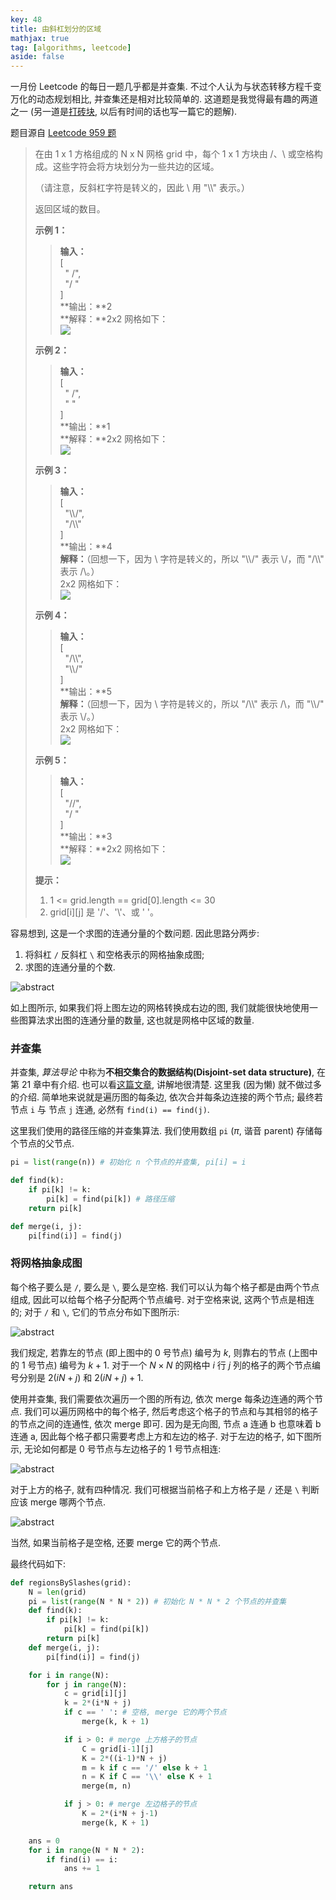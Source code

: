 ```yaml
---
key: 48
title: 由斜杠划分的区域
mathjax: true
tag: [algorithms, leetcode]
aside: false
---
```

一月份 Leetcode 的每日一题几乎都是并查集. 不过个人认为与状态转移方程千变万化的动态规划相比, 并查集还是相对比较简单的. 这道题是我觉得最有趣的两道之一 (另一道是[打砖块](https://leetcode-cn.com/problems/bricks-falling-when-hit/), 以后有时间的话也写一篇它的题解).

题目源自 [Leetcode 959 题](https://leetcode-cn.com/problems/regions-cut-by-slashes)

> 在由 1 x 1 方格组成的 N x N 网格 grid 中，每个 1 x 1 方块由 /、\\ 或空格构成。这些字符会将方块划分为一些共边的区域。
>
> （请注意，反斜杠字符是转义的，因此 \\ 用 "\\\\" 表示。）
>
> 返回区域的数目。
>
> **示例 1：**
>
> > **输入：**<br/>
> > [<br/>
> >   " /",<br/>
> >   "/ "<br/>
> > ]<br/>
> > **输出：**2<br/>
> > **解释：**2x2 网格如下：<br/>
> > ![](/assets/images/regions-cut-by-slashes_1.png)
>
> **示例 2：**
>
> > **输入：**<br/>
> > [<br/>
> >   " /",<br/>
> >   "  "<br/>
> > ]<br/>
> > **输出：**1<br/>
> > **解释：**2x2 网格如下：<br/>
> > ![](/assets/images/regions-cut-by-slashes_2.png)
>
> **示例 3：**
>
> > **输入：**<br/>
> > [<br/>
> >   "\\\\/",<br/>
> >   "/\\\\"<br/>
> > ]<br/>
> > **输出：**4<br/>
> > **解释：**（回想一下，因为 \\ 字符是转义的，所以 "\\\\/" 表示 \\/，而 "/\\\\" 表示 /\\。）<br/>
> > 2x2 网格如下：<br/>
> > ![](/assets/images/regions-cut-by-slashes_3.png)
>
> **示例 4：**
>
> > **输入：**<br/>
> > [<br/>
> >   "/\\\\",<br/>
> >   "\\\\/"<br/>
> > ]<br/>
> > **输出：**5<br/>
> > **解释：**（回想一下，因为 \\ 字符是转义的，所以 "/\\\\" 表示 /\\，而 "\\\\/" 表示 \\/。）<br/>
> > 2x2 网格如下：<br/>
> > ![](/assets/images/regions-cut-by-slashes_4.png)
>
> **示例 5：**
>
> > **输入：**<br/>
> > [<br/>
> >   "//",<br/>
> >   "/ "<br/>
> > ]<br/>
> > **输出：**3<br/>
> > **解释：**2x2 网格如下：<br/>
> > ![](/assets/images/regions-cut-by-slashes_5.png)
>
> **提示：**
>
> 1. 1 <= grid.length == grid[0].length <= 30
> 2. grid[i][j] 是 '/'、'\\'、或 ' '。

容易想到, 这是一个求图的连通分量的个数问题. 因此思路分两步:

1. 将斜杠 `/` 反斜杠 `\` 和空格表示的网格抽象成图;
2. 求图的连通分量的个数.

![abstract](/assets/images/regions-cut-by-slashes_6.svg)

如上图所示, 如果我们将上图左边的网格转换成右边的图, 我们就能很快地使用一些图算法求出图的连通分量的数量, 这也就是网格中区域的数量.

### 并查集

并查集, *算法导论* 中称为**不相交集合的数据结构(Disjoint-set data structure)**, 在第 21 章中有介绍. 也可以看[这篇文章](https://zhuanlan.zhihu.com/p/93647900/), 讲解地很清楚. 这里我 (因为懒) 就不做过多的介绍. 简单地来说就是遍历图的每条边, 依次合并每条边连接的两个节点; 最终若节点 `i` 与 节点 `j` 连通, 必然有 `find(i) == find(j)`.

这里我们使用的路径压缩的并查集算法. 我们使用数组 `pi` ($\pi$, 谐音 parent) 存储每个节点的父节点.

```py
pi = list(range(n)) # 初始化 n 个节点的并查集, pi[i] = i

def find(k):
    if pi[k] != k:
        pi[k] = find(pi[k]) # 路径压缩
    return pi[k]

def merge(i, j):
    pi[find(i)] = find(j)
```

### 将网格抽象成图

每个格子要么是 `/`, 要么是 `\`, 要么是空格. 我们可以认为每个格子都是由两个节点组成, 因此可以给每个格子分配两个节点编号. 对于空格来说, 这两个节点是相连的; 对于 `/` 和 `\`, 它们的节点分布如下图所示:

![abstract](/assets/images/regions-cut-by-slashes_7.svg)

我们规定, 若靠左的节点 (即上图中的 0 号节点) 编号为 $k$, 则靠右的节点 (上图中的 1 号节点) 编号为 $k + 1$. 对于一个 $N\times N$ 的网格中 $i$ 行 $j$ 列的格子的两个节点编号分别是 $2(iN + j)$ 和 $2(iN + j) + 1$.

使用并查集, 我们需要依次遍历一个图的所有边, 依次 merge 每条边连通的两个节点. 我们可以遍历网格中的每个格子, 然后考虑这个格子的节点和与其相邻的格子的节点之间的连通性, 依次 merge 即可. 因为是无向图, 节点 a 连通 b 也意味着 b 连通 a, 因此每个格子都只需要考虑上方和左边的格子. 对于左边的格子, 如下图所示, 无论如何都是 0 号节点与左边格子的 1 号节点相连:

![abstract](/assets/images/regions-cut-by-slashes_8.svg)

对于上方的格子, 就有四种情况. 我们可根据当前格子和上方格子是 `/` 还是 `\` 判断应该 merge 哪两个节点.

![abstract](/assets/images/regions-cut-by-slashes_9.svg)

当然, 如果当前格子是空格, 还要 merge 它的两个节点.

最终代码如下:

```py
def regionsBySlashes(grid):
    N = len(grid)
    pi = list(range(N * N * 2)) # 初始化 N * N * 2 个节点的并查集
    def find(k):
        if pi[k] != k:
            pi[k] = find(pi[k])
        return pi[k]
    def merge(i, j):
        pi[find(i)] = find(j)

    for i in range(N):
        for j in range(N):
            c = grid[i][j]
            k = 2*(i*N + j)
            if c == ' ': # 空格, merge 它的两个节点
                merge(k, k + 1)

            if i > 0: # merge 上方格子的节点
                C = grid[i-1][j]
                K = 2*((i-1)*N + j)
                m = k if c == '/' else k + 1
                n = K if C == '\\' else K + 1
                merge(m, n)

            if j > 0: # merge 左边格子的节点
                K = 2*(i*N + j-1)
                merge(k, K + 1)

    ans = 0
    for i in range(N * N * 2):
        if find(i) == i:
            ans += 1

    return ans
```
